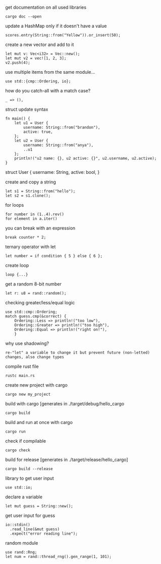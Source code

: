get documentation on all used libraries

    cargo doc --open


update a HashMap only if it doesn't have a value

    scores.entry(String::from("Yellow")).or_insert(50);

create a new vector and add to it

    let mut v: Vec<i32> = Vec::new();
    let mut v2 = vec![1, 2, 3];
    v2.push(4);

use multiple items from the same module...

    use std::{cmp::Ordering, io};

how do you catch-all with a match case?

    _ => (),

struct update syntax

    fn main() {
        let u1 = User {
            username: String::from("brandon"),
            active: true,
        };
        let u2 = User {
            username: String::from("anya"),
            ..u1
        };
        println!("u2 name: {}, u2 active: {}", u2.username, u2.active);
    }

struct User {
    username: String,
    active: bool,
}

create and copy a string

    let s1 = String::from("hello");
    let s2 = s1.clone();

for loops

    for number in (1..4).rev()
    for element in a.iter()
    
you can break with an expression

    break counter * 2;

ternary operator with let

    let number = if condition { 5 } else { 6 };

create loop

    loop {...}

get a random 8-bit number

    let r: u8 = rand::random();

checking greater/less/equal logic

    use std::cmp::Ordering;
    match guess.cmp(&correct) {
        Ordering::Less => println!("too low"),
        Ordering::Greater => println!("too high"),
        Ordering::Equal => println!("right on!"),
        }

why use shadowing?

    re-"let" a variable to change it but prevent future (non-letted) changes, also change types

compile rust file

    rustc main.rs
create new project with cargo

    cargo new my_project
build with cargo [generates in ./target/debug/hello_cargo

    cargo build
build and run at once with cargo

    cargo run
check if compilable

    cargo check
build for release [generates in ./target/release/hello_cargo]

    cargo build --release
library to get user input

    use std::io;
declare a variable

    let mut guess = String::new();
get user input for guess

    io::stdin()
      .read_line(&mut guess)
      .expect("error reading line");
random module

    use rand::Rng;
    let num = rand::thread_rng().gen_range(1, 101);

